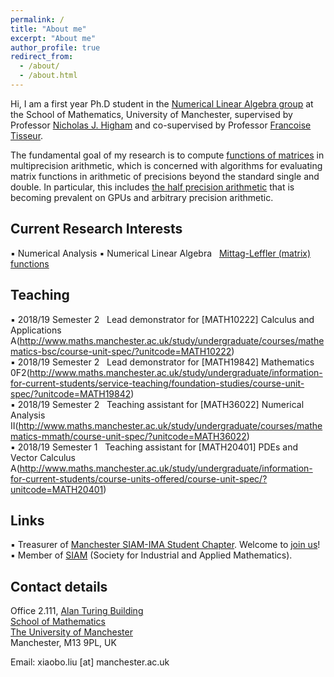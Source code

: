 ```yaml
---
permalink: /
title: "About me"
excerpt: "About me"
author_profile: true
redirect_from: 
  - /about/
  - /about.html
---
```

Hi, I am a first year Ph.D student in the [Numerical Linear Algebra group](https://nla-group.org/) at the School of Mathematics, University of Manchester, supervised by Professor [Nicholas J. Higham](http://www.maths.manchester.ac.uk/~higham/index.php) and co-supervised by Professor [Francoise Tisseur](http://www.maths.manchester.ac.uk/~ftisseur/).

The fundamental goal of my research is to compute [functions of matrices](https://en.wikipedia.org/wiki/Matrix_function) in multiprecision arithmetic, which is concerned with algorithms for evaluating matrix functions in arithmetic of precisions beyond the standard single and double. In particular, this includes [the half precision arithmetic](https://en.wikipedia.org/wiki/Half-precision_floating-point_format) that is becoming prevalent on GPUs and arbitrary precision arithmetic.

## Current Research Interests
▪ Numerical Analysis
▪ Numerical Linear Algebra
&nbsp; [Mittag-Leffler (matrix) functions](https://en.wikipedia.org/wiki/Mittag-Leffler_function)

## Teaching
▪ 2018/19 Semester 2 &nbsp; Lead demonstrator for [MATH10222] Calculus and Applications A(http://www.maths.manchester.ac.uk/study/undergraduate/courses/mathematics-bsc/course-unit-spec/?unitcode=MATH10222)  
▪ 2018/19 Semester 2 &nbsp; Lead demonstrator for [MATH19842] Mathematics 0F2(http://www.maths.manchester.ac.uk/study/undergraduate/information-for-current-students/service-teaching/foundation-studies/course-unit-spec/?unitcode=MATH19842)  
▪ 2018/19 Semester 2 &nbsp; Teaching assistant for [MATH36022] Numerical Analysis II(http://www.maths.manchester.ac.uk/study/undergraduate/courses/mathematics-mmath/course-unit-spec/?unitcode=MATH36022)  
▪ 2018/19 Semester 1 &nbsp; Teaching assistant for [MATH20401] PDEs and Vector Calculus A(http://www.maths.manchester.ac.uk/study/undergraduate/information-for-current-students/course-units-offered/course-unit-spec/?unitcode=MATH20401)

## Links
▪ Treasurer of [Manchester SIAM-IMA Student Chapter](https://www.maths.manchester.ac.uk/~siam/). Welcome to [join us](http://www.maths.manchester.ac.uk/~siam/profile.php)!  
▪ Member of [SIAM](https://www.siam.org/) (Society for Industrial and Applied Mathematics).

## Contact details

Office 2.111, [Alan Turing Building](http://www.maths.manchester.ac.uk/our-research/facilities/infrastructure/)  
[School of Mathematics](http://www.maths.manchester.ac.uk/)  
[The University of Manchester](https://www.manchester.ac.uk/)  
Manchester, M13 9PL, UK  

Email: xiaobo.liu [at] manchester.ac.uk

